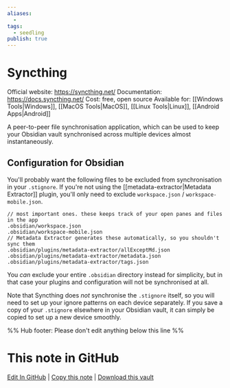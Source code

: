```yaml
---
aliases:
  -
tags:
  - seedling
publish: true
---
```


# Syncthing

Official website: https://syncthing.net/
Documentation: https://docs.syncthing.net/
Cost: free, open source
Available for: [[Windows Tools|Windows]], [[MacOS Tools|MacOS]], [[Linux Tools|Linux]], [[Android Apps|Android]]

A peer-to-peer file synchronisation application, which can be used to keep your Obsidian vault synchronised across multiple devices almost instantaneously.

## Configuration for Obsidian
You'll probably want the following files to be excluded from synchronisation in your `.stignore`. If you're not using the [[metadata-extractor|Metadata Extractor]] plugin, you'll only need to exclude `workspace.json` / `workspace-mobile.json`.
```
// most important ones. these keeps track of your open panes and files in the app
.obsidian/workspace.json
.obsidian/workspace-mobile.json
// Metadata Extractor generates these automatically, so you shouldn't sync them
.obsidian/plugins/metadata-extractor/allExceptMd.json
.obsidian/plugins/metadata-extractor/metadata.json
.obsidian/plugins/metadata-extractor/tags.json
```
You *can* exclude your entire `.obsidian` directory instead for simplicity, but in that case your plugins and configuration will not be synchronised at all.

Note that Syncthing does *not* synchronise the `.stignore` itself, so you will need to set up your ignore patterns on each device separately. If you save a copy of your `.stignore` elsewhere in your Obsidian vault, it can simply be copied to set up a new device smoothly.

%% Hub footer: Please don't edit anything below this line %%

# This note in GitHub

<span class="git-footer">[Edit In GitHub](https://github.dev/obsidian-community/obsidian-hub/blob/main/02%20-%20Community%20Expansions/02.05%20All%20Community%20Expansions/Auxiliary%20Tools/Syncthing.md "git-hub-edit-note") | [Copy this note](https://raw.githubusercontent.com/obsidian-community/obsidian-hub/main/02%20-%20Community%20Expansions/02.05%20All%20Community%20Expansions/Auxiliary%20Tools/Syncthing.md "git-hub-copy-note") | [Download this vault](https://github.com/obsidian-community/obsidian-hub/archive/refs/heads/main.zip "git-hub-download-vault") </span>
